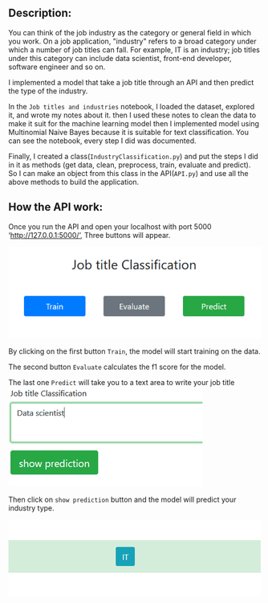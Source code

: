 ## Description: 
You can think of the job industry as the category or general field in which 
you work. On a job application, "industry" refers to a broad category under 
which a number of job titles can fall. For example, IT is an industry; job 
titles under this category can include data scientist, front-end developer, 
software engineer and so on.

I implemented a model that take a job title through an API and 
then predict the type of the industry.

In the `Job titles and industries` notebook, I loaded the dataset, 
explored it, and wrote my notes about it. then I used these 
notes to clean the data to make it suit for the machine learning 
model then I implemented model using Multinomial Naive Bayes because 
it is suitable for text classification. You can see the notebook, 
every step I did was documented.

Finally, I created a class(`IndustryClassification.py`) and put the steps I did in it as methods 
(get data, clean, preprocess, train, evaluate and predict). So I 
can make an object from this class in the API(`API.py`) and use all the 
above methods to build the application.

## How the API work:
Once you run the API and open your localhost with port 5000 
‘http://127.0.0.1:5000/’, Three buttons will appear.

<img src='images/train.PNG' />

By clicking on the first button `Train`, the model will start 
training on the data.
 
The second button `Evaluate` calculates the f1 score for the model. 

The last one `Predict` will take you to a text area to write your job title 
<img src='images/predict.PNG' />

Then click on `show prediction` button and the model will predict your industry type.

<img src='images/result.PNG' />